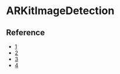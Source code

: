 #  ARKitImageDetection
## Reference
- [1](https://www.appcoda.com/arkit-horizontal-plane/)
- [2](https://developer.apple.com/documentation/arkit/detecting_images_in_an_ar_experience)
- [3](https://www.appcoda.com/arkit-image-recognition/)
- [4](https://medium.com/krootl/arkit-tutorial-image-recognition-and-virtual-content-transform-91484ceaf5d5)


